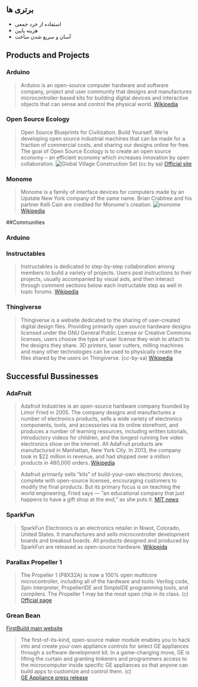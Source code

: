 ## برتری ها
- استفاده از خرد جمعی
- هزینه پایین
- آسان و سریع شدن ساخت

## Products and Projects

### Arduino
> Arduino is an open-source computer hardware and software company, project and user community that designs and manufactures microcontroller-based kits for building digital devices and interactive objects that can sense and control the physical world. [Wikipedia](https://en.wikipedia.org/wiki/Arduino)

### Open Source Ecology
> Open Source Blueprints for Civilization. Build Yourself.
We’re developing open source industrial machines that can be made for a fraction of commercial costs, and sharing our designs online for free. The goal of Open Source Ecology is to create an open source economy – an efficient economy which increases innovation by open collaboration.
![Global Village Construction Set](http://opensourceecology.org/wp-content/uploads/2014/02/gvcs-all-50.jpg) (cc by sa) [Official site](http://opensourceecology.org/)

### Monome
> Monome is a family of interface devices for computers made by an Upstate New York company of the same name. Brian Crabtree and his partner Kelli Cain are credited for Monome's creation. ![monome](https://upload.wikimedia.org/wikipedia/commons/3/36/Monome-family-stretta-20110321.jpg)
[Wikipedia](https://en.wikipedia.org/wiki/Monome)


##Communities

### Arduino

### Instructables
> Instructables is dedicated to step-by-step collaboration among members to build a variety of projects. Users post instructions to their projects, usually accompanied by visual aids, and then interact through comment sections below each Instructable step as well in topic forums. [Wikipedia](https://en.wikipedia.org/wiki/Instructables)

### Thingiverse
> Thingiverse is a website dedicated to the sharing of user-created digital design files. Providing primarily open source hardware designs licensed under the GNU General Public License or Creative Commons licenses, users choose the type of user license they wish to attach to the designs they share. 3D printers, laser cutters, milling machines and many other technologies can be used to physically create the files shared by the users on Thingiverse. (cc-by-sa) [Wikipedia](https://en.wikipedia.org/wiki/Thingiverse)


## Successful Bussinesses
### AdaFruit
> Adafruit Industries is an open-source hardware company founded by Limor Fried in 2005. The company designs and manufactures a number of electronics products, sells a wide variety of electronics components, tools, and accessories via its online storefront, and produces a number of learning resources, including written tutorials, introductory videos for children, and the longest running live video electronics show on the internet. All AdaFruit products are manufactured in Manhattan, New York City. In 2013, the company took in $22 million in revenue, and had shipped over a million products in 480,000 orders. [Wikipedia](https://en.wikipedia.org/wiki/Adafruit_Industries)

> Adafruit primarily sells “kits” of build-your-own electronic devices, complete with open-source licenses, encouraging customers to modify the final products. But its primary focus is on teaching the world engineering, Fried says — “an educational company that just happens to have a gift shop at the end,” as she puts it. [MIT news](http://news.mit.edu/2013/limor-fried-adafruit-0531 "MIT alumna Limor Fried has become a pioneer of the ‘maker movement’ with her multimillion-dollar company.")

### SparkFun
> SparkFun Electronics is an electronics retailer in Niwot, Colorado, United States. It manufactures and sells microcontroller development boards and breakout boards. All products designed and produced by SparkFun are released as open-source hardware. [Wikipeida](https://en.wikipedia.org/wiki/SparkFun_Electronics)

### Parallax Propeller 1
> The Propeller 1 (P8X32A) is now a 100% open multicore microcontroller, including all of the hardware and tools: Verilog code, Spin interpreter, PropellerIDE and SimpleIDE programming tools, and compilers. The Propeller 1 may be the most open chip in its class.
(c) [Official page](https://www.parallax.com/microcontrollers/propeller-1-open-source)

### Grean Bean
[FirstBuild main website](https://firstbuild.com/)

> The first-of-its-kind, open-source maker module enables you to hack into and create your own appliance controls for select GE appliances through a software development kit. In a game-changing move, GE is lifting the curtain and granting tinkerers and programmers access to the microcomputer inside specific GE appliances so that anyone can build apps to customize and control them. (c)  
[GE Appliance press release](http://pressroom.geappliances.com/news/new-maker-module-hacks-into-ge-appliances-to-cook-up-innovation "FirstBuild™’s New Green Bean Lets You Reprogram and Customize Your Kitchen Appliance Controls")
